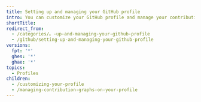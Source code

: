 ```yaml
---
title: Setting up and managing your GitHub profile
intro: You can customize your GitHub profile and manage your contribution graph.
shortTitle: 
redirect_from:
  - /categories/。-up-and-managing-your-github-profile
  - /github/setting-up-and-managing-your-github-profile
versions:
  fpt: '*'
  ghes: '*'
  ghae: '*'
topics:
  - Profiles
children:
  - /customizing-your-profile
  - /managing-contribution-graphs-on-your-profile
---
```


